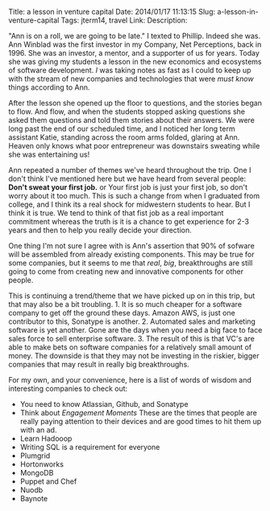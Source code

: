 Title: a lesson in venture capital
Date: 2014/01/17 11:13:15
Slug: a-lesson-in-venture-capital
Tags: jterm14, travel
Link: 
Description: 


"Ann is on a roll, we are going to be late."  I texted to Phillip.  Indeed she was.  Ann Winblad was the first investor in my Company, Net Perceptions, back in 1996.  She was an investor, a  mentor, and a supporter of us for years.  Today she was giving my students a lesson in the new economics and ecosystems of software development.  *I* was taking notes as fast as I could to keep up with the stream of new companies and technologies that were *must know* things according to Ann.

After the lesson she opened up the floor to questions, and the stories began to flow.  And flow, and when the students stopped asking questions she asked them questions and told them stories about their answers.  We were long past the end of our scheduled time, and I noticed her long term assistant Katie, standing across the room arms folded, glaring at Ann.  Heaven only knows what poor entrepreneur was downstairs sweating while she was entertaining us!

<!-- TEASER_END -->

Ann repeated a number of themes we've heard throughout the trip.  One I don't think I've mentioned here but we have heard from several people:  **Don't sweat your first job.** or Your first job is just your first job, so don't worry about it too much.  This is such a change from when I graduated from college, and I think its a real shock for midwestern students to hear.  But I think it is true.  We tend to think of that fist job as a real important commitment whereas the truth is it is a chance to get experience for 2-3 years and then to help you really decide your direction.

One thing I'm not sure I agree with is Ann's assertion that 90% of sofware will be assembled from already existing components.  This may be true for some companies, but it seems to me that *real*, *big*, breakthroughs are still going to come from creating new and innovative components for other people.

This is continuing a trend/theme that we have picked up on in this trip, but that may also be a bit troubling.  1.  It is so much cheaper for a software company to get off the ground these days.  Amazon AWS, is just one contributor to this, Sonatype is another.  2. Automated sales and marketing software is yet another.  Gone are the days when you need a big face to face sales force to sell enterprise software. 3. The result of this is that VC's are able to make bets on software companies for a relatively small amount of money.  The downside is that they may not be investing in the riskier, bigger companies that may result in really big breakthroughs.

For my own, and your convenience, here is a list of words of wisdom and interesting companies to check out:

* You need to know Atlassian, Github, and Sonatype
* Think about *Engagement Moments* These are the times that people are really paying attention to their devices and are good times to hit them up with an ad.
* Learn Hadooop
* Writing SQL is a requirement for everyone
* Plumgrid
* Hortonworks
* MongoDB
* Puppet and Chef
* Nuodb
* Baynote

